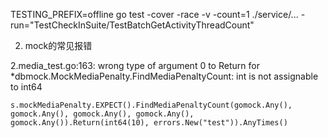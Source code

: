TESTING_PREFIX=offline  go test -cover -race -v -count=1 ./service/...  -run="TestCheckInSuite/TestBatchGetActivityThreadCount" 
 
 2. mock的常见报错
 
 2.media_test.go:163: wrong type of argument 0 to Return for *dbmock.MockMediaPenalty.FindMediaPenaltyCount: int is not assignable to int64 
 
 	s.mockMediaPenalty.EXPECT().FindMediaPenaltyCount(gomock.Any(), gomock.Any(), gomock.Any(), gomock.Any(), gomock.Any()).Return(int64(10), errors.New("test")).AnyTimes()
